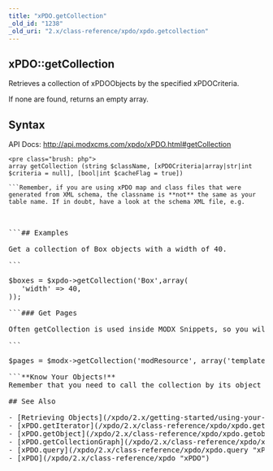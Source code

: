 ```yaml
---
title: "xPDO.getCollection"
_old_id: "1238"
_old_uri: "2.x/class-reference/xpdo/xpdo.getcollection"
---
```


## xPDO::getCollection 

Retrieves a collection of xPDOObjects by the specified xPDOCriteria.

If none are found, returns an empty array.

## Syntax 

API Docs: <http://api.modxcms.com/xpdo/xPDO.html#getCollection>

```
<pre class="brush: php">
array getCollection (string $className, [xPDOCriteria|array|str|int $criteria = null], [bool|int $cacheFlag = true])

```Remember, if you are using xPDO map and class files that were generated from XML schema, the classname is **not** the same as your table name. If in doubt, have a look at the schema XML file, e.g.

```
<pre class="brush: php">
<object class="MyClassName" table="my_class_name" extends="xPDOObject">

```## Examples 

Get a collection of Box objects with a width of 40.

```
<pre class="brush: php">
$boxes = $xpdo->getCollection('Box',array(
   'width' => 40,
));

```### Get Pages 

Often getCollection is used inside MODX Snippets, so you will call it via the $modx object and you will be fetching built-in MODX object collections, such as pages.

```
<pre class="brush: php">
$pages = $modx->getCollection('modResource', array('template' => 3));

```**Know Your Objects!**
Remember that you need to call the collection by its object name. You may find it quite handy to keep open your `core/model/schema/modx.mysql.schema.xml` file so you can review your object names, e.g. "modResource" for pages, or "modChunk" for chunks etc. 

## See Also 

- [Retrieving Objects](/xpdo/2.x/getting-started/using-your-xpdo-model/retrieving-objects "Retrieving Objects")
- [xPDO.getIterator](/xpdo/2.x/class-reference/xpdo/xpdo.getiterator "xPDO.getIterator")
- [xPDO.getObject](/xpdo/2.x/class-reference/xpdo/xpdo.getobject "xPDO.getObject")
- [xPDO.getCollectionGraph](/xpdo/2.x/class-reference/xpdo/xpdo.getcollectiongraph "xPDO.getCollectionGraph")
- [xPDO.query](/xpdo/2.x/class-reference/xpdo/xpdo.query "xPDO.query")
- [xPDO](/xpdo/2.x/class-reference/xpdo "xPDO")